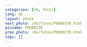 ```yaml
---
categories: [de, fotos]
lang: de
layout: photo
next_photo: /de/fotos/P0000350.html
picname: P0000238
prev_photo: /de/fotos/P0000239.html
tags: []
---
```

